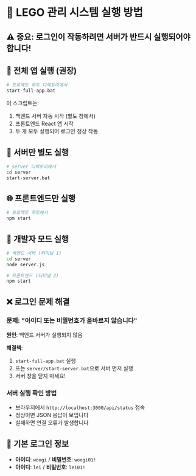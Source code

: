# 🧱 LEGO 관리 시스템 실행 방법

## ⚠️ 중요: 로그인이 작동하려면 서버가 반드시 실행되어야 합니다!

## 🚀 전체 앱 실행 (권장)

```bash
# 프로젝트 루트 디렉토리에서
start-full-app.bat
```

이 스크립트는:
1. 백엔드 서버 자동 시작 (별도 창에서)
2. 프론트엔드 React 앱 시작
3. 두 개 모두 실행되어 로그인 정상 작동

## 📡 서버만 별도 실행

```bash
# server 디렉토리에서
cd server
start-server.bat
```

## 🌐 프론트엔드만 실행

```bash
# 프로젝트 루트에서
npm start
```

## 🔧 개발자 모드 실행

```bash
# 백엔드 서버 (터미널 1)
cd server
node server.js

# 프론트엔드 (터미널 2)
npm start
```

## ❌ 로그인 문제 해결

### 문제: "아이디 또는 비밀번호가 올바르지 않습니다"
**원인**: 백엔드 서버가 실행되지 않음

**해결책**:
1. `start-full-app.bat` 실행
2. 또는 `server/start-server.bat`으로 서버 먼저 실행
3. 서버 창을 닫지 마세요!

### 서버 실행 확인 방법
- 브라우저에서 `http://localhost:3000/api/status` 접속
- 정상이면 JSON 응답이 보입니다
- 실패하면 연결 오류가 발생합니다

## 🔑 기본 로그인 정보

- **아이디**: `woogi` / **비밀번호**: `woogi01!`
- **아이디**: `lei` / **비밀번호**: `lei01!`